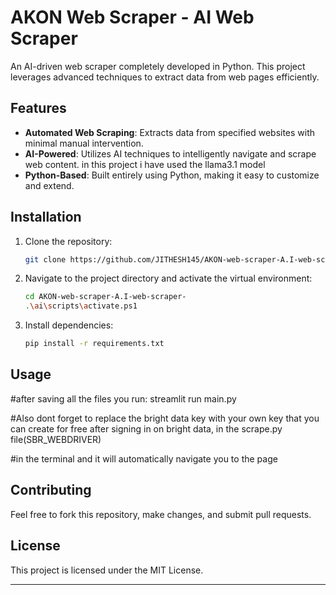 
# AKON Web Scraper - AI Web Scraper

An AI-driven web scraper completely developed in Python. This project leverages advanced techniques to extract data from web pages efficiently.

## Features

- **Automated Web Scraping**: Extracts data from specified websites with minimal manual intervention.
- **AI-Powered**: Utilizes AI techniques to intelligently navigate and scrape web content. in this project i have used the llama3.1 model 
- **Python-Based**: Built entirely using Python, making it easy to customize and extend.

## Installation

1. Clone the repository:
   ```bash
   git clone https://github.com/JITHESH145/AKON-web-scraper-A.I-web-scraper-.git
   ```
2. Navigate to the project directory and activate the virtual environment:
   ```bash
   cd AKON-web-scraper-A.I-web-scraper-
   .\ai\scripts\activate.ps1
   ```
3. Install dependencies:
   ```bash
   pip install -r requirements.txt
   ```

## Usage

#after saving all the files you run: streamlit run main.py

#Also dont forget to replace the bright data key with your own key that you can create for free after signing in on bright data, in the scrape.py file(SBR_WEBDRIVER)

#in the terminal and it will automatically navigate you to the page
 
## Contributing

Feel free to fork this repository, make changes, and submit pull requests.

## License

This project is licensed under the MIT License.

---


